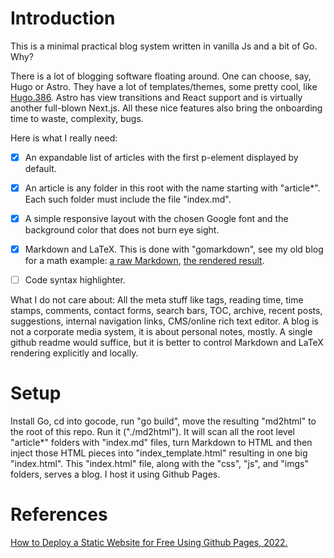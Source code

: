 # Introduction

This is a minimal practical blog system written in vanilla Js and a bit of Go. Why? 

There is a lot of blogging software floating around. One can choose, say, Hugo or Astro. They have a lot of templates/themes, some pretty cool, like [Hugo.386](https://themes.gohugo.io/themes/hugo.386/). Astro has view transitions and React support and is virtually another full-blown Next.js. All these nice features also bring the onboarding time to waste, complexity, bugs.

Here is what I really need: 

- [x] An expandable list of articles with the first p-element displayed by default. 
- [x] An article is any folder in this root with the name starting with "article*". Each such folder must include the file "index.md".
- [x] A simple responsive layout with the chosen Google font and the background color that does not burn eye sight.
- [x] Markdown and LaTeX. This is done with "gomarkdown", see my old blog for a math example: [a raw Markdown](https://raw.githubusercontent.com/aabbtree77/aabbtree77.github.io/main/shankland/shankland.md), [the rendered result](https://github.com/aabbtree77/aabbtree77.github.io/blob/main/shankland/shankland.md). 

- [ ] Code syntax highlighter. 

What I do not care about: All the meta stuff like tags, reading time, time stamps, comments, contact forms, search bars, TOC, archive, recent posts, suggestions, internal navigation links, CMS/online rich text editor. A blog is not a corporate media system, it is about personal notes, mostly. A single github readme would suffice, but it is better to control Markdown and LaTeX rendering explicitly and locally.

# Setup

Install Go, cd into gocode, run "go build", move the resulting "md2html" to the root of this repo. Run it ("./md2html"). It will scan all the root level "article*" folders with "index.md" files, turn Markdown to HTML and then inject those HTML pieces into "index_template.html" resulting in one big "index.html". This "index.html" file, along with the "css", "js", and "imgs" folders, serves a blog. I host it using Github Pages.

# References

[How to Deploy a Static Website for Free Using Github Pages, 2022.](https://medium.com/flycode/how-to-deploy-a-static-website-for-free-using-github-pages-8eddc194853b)


